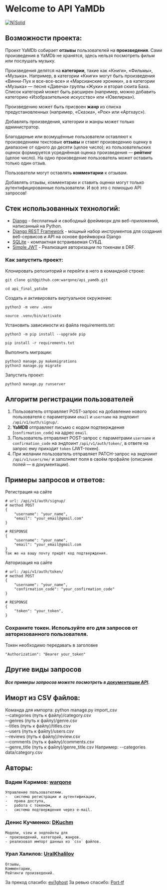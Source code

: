 
# Welcome to API YaMDb

[![N|Solid](https://static.djangoproject.com/img/icon-touch.e4872c4da341.png)](https://nodesource.com/products/nsolid)

## Возможности проекта:

Проект YaMDb собирает **отзывы** пользователей на **произведения**. Сами произведения в YaMDb не хранятся, здесь нельзя посмотреть фильм или послушать музыку.

Произведения делятся на **категории**, такие как «Книги», «Фильмы», «Музыка». Например, в категории «Книги» могут быть произведения «Винни-Пух и все-все-все» и «Марсианские хроники», а в категории «Музыка» — песня «Давеча» группы «Жуки» и вторая сюита Баха. Список категорий может быть расширен (например, можно добавить категорию «Изобразительное искусство» или «Ювелирка»).

Произведению может быть присвоен **жанр** из списка предустановленных (например, «Сказка», «Рок» или «Артхаус»).

Добавлять произведения, категории и жанры может только администратор.

Благодарные или возмущённые пользователи оставляют к произведениям текстовые **отзывы** и ставят произведению оценку в диапазоне от одного до десяти (целое число); из пользовательских оценок формируется усреднённая оценка произведения — **рейтинг** (целое число). На одно произведение пользователь может оставить только один отзыв.

Пользователи могут оставлять **комментарии** к отзывам.

Добавлять отзывы, комментарии и ставить оценки могут только аутентифицированные пользователи.
И всё это с помощью API запросов!

## Стек использованных технологий:

- [Django](https://www.djangoproject.com/) - бесплатный и свободный фреймворк для веб-приложений, написанный на Python.
- [Django REST Framework](https://www.django-rest-framework.org/) - мощный набор инструментов для создания веб-сервисов и API на основе фреймворка Django
- [SQLite](https://www.sqlite.org/) - компактная встраиваемая СУБД.
- [Simple JWT](https://django-rest-framework-simplejwt.readthedocs.io/en/latest/) - Реализация авторизации по токенам в DRF.

### Как запустить проект:

Клонировать репозиторий и перейти в него в командной строке:

```
git clone git@github.com:warqone/api_yamdb.git
```

```
cd api_final_yatube
```

Cоздать и активировать виртуальное окружение:

```
python3 -m venv .venv
```

```
source .venv/bin/activate
```

Установить зависимости из файла requirements.txt:

```
python3 -m pip install --upgrade pip
```

```
pip install -r requirements.txt
```

Выполнить миграции:

```
python3 manage.py makemigrations
python3 manage.py migrate
```

Запустить проект:

```
python3 manage.py runserver
```
## Алгоритм регистрации пользователей

1.  Пользователь отправляет POST-запрос на добавление нового пользователя с параметрами  `email`  и  `username`  на эндпоинт  `/api/v1/auth/signup/`.
2.  **YaMDB**  отправляет письмо с кодом подтверждения (`confirmation_code`) на адрес  `email`.
3.  Пользователь отправляет POST-запрос с параметрами  `username`  и  `confirmation_code`  на эндпоинт  `/api/v1/auth/token/`, в ответе на запрос ему приходит  `token`  (JWT-токен).
4.  При желании пользователь отправляет PATCH-запрос на эндпоинт  `/api/v1/users/me/`  и заполняет поля в своём профайле (описание полей — в документации).
## Примеры запросов и ответов:

Регистрация на сайте
```
# url: /api/v1/auth/signup/
# method POST
{
    "username": "your_name",
    "email": "your_email@gmail.com"
}
```
```
# RESPONSE
{
    "username": "your_name",
    "email": "your_email@gmail.com
}
Так же на вашу почту придёт код подтверждения.
```
Авторизация на сайте
```
# url: /api/v1/auth/token/
# method POST
{
    "username": "your_name",
    "confirmation_code": "your_confirmation_code"
}
```
```
# RESPONSE
{
    "token": "your_token",
}
```
### Сохраните токен. Используйте его для запросов от авторизованного пользователя.
Токен необходимо передавать в заголовке
```
"Authorization": "Bearer your_token"
```

## Другие виды запросов
##### Все примеры запросов можете посмотреть в [документации API](https://localhost:8000/redoc).

## Иморт из CSV файлов:
Команда для импорта: python manage.py import_csv \
    --categories (путь к файлу)/category.csv \
    --genres (путь к файлу)/genre.csv \
    --titles (путь к файлу)/titles.csv \
    --users (путь к файлу)/users.csv \
    --reviews (путь к файлу)/review.csv \
    --comments (путь к файлу)/comments.csv \
    --genre_title (путь к файлу)/genre_title.csv
    Например: --categories data/category.csv

## Авторы: 
### Вадим Каримов: [warqone](https://github.com/warqone)
```
Управление пользователями.
-   система регистрации и аутентификации,
-   права доступа,
-   работа с токеном,
-   система подтверждения через e-mail.
```
### Денис Кучменко: [DKuchm](https://github.com/DKuchm)
```
Модели, view и эндпойнты для  
- произведений, категорий, жанров.
- реализовал импорт данных из `csv` файлов.
   ```
        
### Урал Халилов: [UralKhalilov](https://github.com/UralKhalilov)
```
Отзывы,
Комментарии,
Рейтинги произведений.
```
За прекод спасибо: [evi1ghost](https://github.com/evi1ghost)
За ревью спасибо: [Port-tf](https://github.com/Port-tf)

